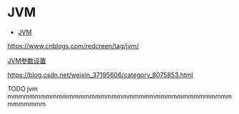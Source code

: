 # JVM

- [JVM](#jvm)

https://www.cnblogs.com/redcreen/tag/jvm/

[JVM参数设置](https://blog.csdn.net/weixin_37195606/article/details/82805216)

https://blog.csdn.net/weixin_37195606/category_8075853.html




TODO jvm mmmmmmmmmmmmmmmmmmmmmmmmmmmmmmmmmmmmmmmmmmmmmmmm
